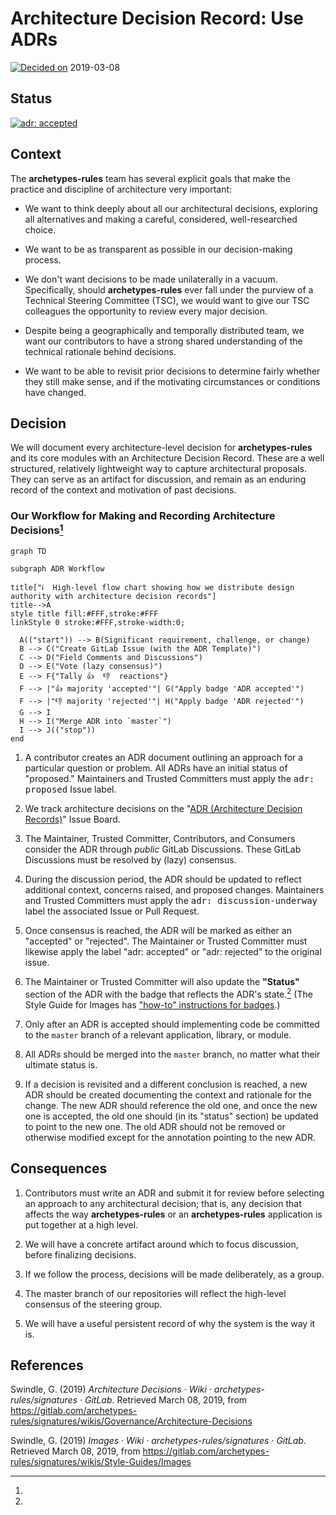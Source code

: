 # Architecture Decision Record: Use ADRs

[![Decided on][octicon-calendar]][adr-0001]
<time datetime="2019-03-08">2019-03-08</time>

## Status

[![adr: accepted][adr-accepted-badge]][adr-0001]

## Context

The **archetypes-rules** team has several explicit goals that make the practice
and discipline of architecture very important:

- We want to think deeply about all our architectural decisions, exploring all
  alternatives and making a careful, considered, well-researched choice.

- We want to be as transparent as possible in our decision-making process.

- We don't want decisions to be made unilaterally in a vacuum. Specifically,
  should **archetypes-rules** ever fall under the purview of a Technical
  Steering Committee (TSC), we would want to give our TSC colleagues the
  opportunity to review every major decision.

- Despite being a geographically and temporally distributed team, we want our
  contributors to have a strong shared understanding of the technical rationale
  behind decisions.

- We want to be able to revisit prior decisions to determine fairly whether they
  still make sense, and if the motivating circumstances or conditions have
  changed.

## Decision

We will document every architecture-level decision for **archetypes-rules** and
its core modules with an Architecture Decision Record. These are a well
structured, relatively lightweight way to capture architectural proposals. They
can serve as an artifact for discussion, and remain as an enduring record of the
context and motivation of past decisions.

### Our Workflow for Making and Recording Architecture Decisions[^1]

```mermaid
graph TD

subgraph ADR Workflow

title["ℹ️  High-level flow chart showing how we distribute design authority with architecture decision records"]
title-->A
style title fill:#FFF,stroke:#FFF
linkStyle 0 stroke:#FFF,stroke-width:0;

  A(("start")) --> B(Significant requirement, challenge, or change)
  B --> C("Create GitLab Issue (with the ADR Template)")
  C --> D("Field Comments and Discussions")
  D --> E("Vote (lazy consensus)")
  E --> F{"Tally 👍  👎  reactions"}
  F --> |"👍 majority 'accepted'"| G("Apply badge 'ADR accepted'")
  F --> |"👎 majority 'rejected'"| H("Apply badge 'ADR rejected'")
  G --> I
  H --> I("Merge ADR into `master`")
  I --> J(("stop"))
end
```

1.  A contributor creates an ADR document outlining an approach for a particular
    question or problem. All ADRs have an initial status of "proposed."
    Maintainers and Trusted Committers must apply the <kbd>adr: proposed</kbd>
    Issue label.

1.  We track architecture decisions on the "[ADR (Architecture Decision
    Records)][adr-issue-board]" Issue Board.

1.  The Maintainer, Trusted Committer, Contributors, and Consumers consider the
    ADR through _public_ GitLab Discussions. These GitLab Discussions must be
    resolved by (lazy) consensus.

1.  During the discussion period, the ADR should be updated to reflect
    additional context, concerns raised, and proposed changes. Maintainers and
    Trusted Committers must apply the <kbd>adr: discussion-underway</kbd> label
    the associated Issue or Pull Request.

1.  Once consensus is reached, the ADR will be marked as either an "accepted" or
    "rejected". The Maintainer or Trusted Committer must likewise apply the
    label "adr: accepted" or "adr: rejected" to the original issue.

1.  The Maintainer or Trusted Committer will also update the **"Status"**
    section of the ADR with the badge that reflects the ADR's state.[^2] (The
    Style Guide for Images has
    ["how-to" instructions for badges](https://gitlab.com/archetypes-rules/signatures/wikis/Style-Guides/Images).)

1.  Only after an ADR is accepted should implementing code be committed to the
    `master` branch of a relevant application, library, or module.

1.  All ADRs should be merged into the `master` branch, no matter what their
    ultimate status is.

1.  If a decision is revisited and a different conclusion is reached, a new ADR
    should be created documenting the context and rationale for the change. The
    new ADR should reference the old one, and once the new one is accepted, the
    old one should (in its "status" section) be updated to point to the new one.
    The old ADR should not be removed or otherwise modified except for the
    annotation pointing to the new ADR.

## Consequences

1.  Contributors must write an ADR and submit it for review before selecting an
    approach to any architectural decision; that is, any decision that affects
    the way **archetypes-rules** or an **archetypes-rules** application is put
    together at a high level.

1.  We will have a concrete artifact around which to focus discussion, before
    finalizing decisions.

1.  If we follow the process, decisions will be made deliberately, as a group.

1.  The master branch of our repositories will reflect the high-level consensus
    of the steering group.

1.  We will have a useful persistent record of why the system is the way it is.

## References

[^1]:

  Swindle, G. (2019) _Architecture Decisions · Wiki ·
  archetypes-rules/signatures · GitLab_. Retrieved March 08, 2019, from
  <https://gitlab.com/archetypes-rules/signatures/wikis/Governance/Architecture-Decisions>

[^2]:

  Swindle, G. (2019) _Images · Wiki · archetypes-rules/signatures · GitLab_.
  Retrieved March 08, 2019, from
  <https://gitlab.com/archetypes-rules/signatures/wikis/Style-Guides/Images>

<!-- Do not remove this line or anything under it. -->

[adr-0001]: docs/adr/adr-0001-architecture-decision-record-use-adrs.md

[adr-issue-board]:
https://gitlab.com/archetypes-rules/signatures/boards/980468?&label_name[]=type%3A%20adr

[adr-accepted-badge]: https://flat.badgen.net/badge/ADR/accepted/44AD8E
[adr-proposed-badge]: https://flat.badgen.net/badge/ADR/proposed/AC900D
[adr-rejected-badge]: https://flat.badgen.net/badge/ADR/rejected/D9534F
[adr-deprecated-badge]: https://flat.badgen.net/badge/ADR/deprecated/7F8C8D

<!-- Octicon image definition list -->

[octicon-calendar]:
  https://cdnjs.cloudflare.com/ajax/libs/octicons/8.3.0/svg/calendar.svg
